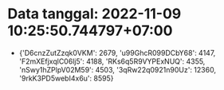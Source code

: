 # Data tanggal: 2022-11-09 10:25:50.744797+07:00

* {'D6cnzZutZzqk0VKM': 2679, 'u99GhcR099DCbY68': 4147, 'F2mXEfjxqlC06lj5': 4188, 'RKs6q5R9VYPExNUQ': 4355, 'nSwy1hZPlpV02M59': 4503, '3qRw22q0921n90Uz': 12360, '9rkK3PD5webI4x6u': 8595}
